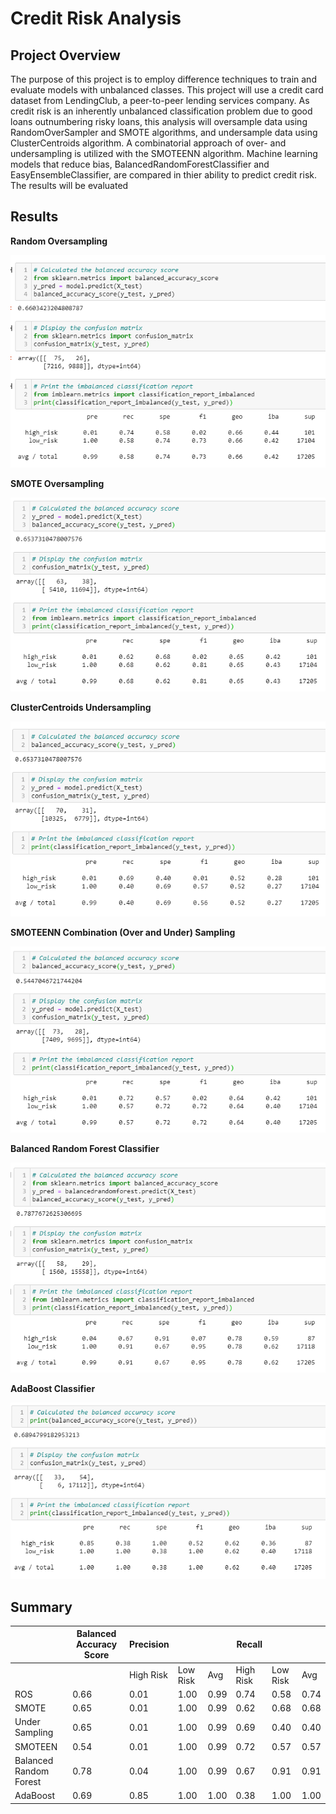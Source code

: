 # Credit Risk Analysis 

## Project Overview 

The purpose of this project is to employ difference techniques to train and evaluate models with unbalanced classes. This project will use a credit card dataset from LendingClub, a peer-to-peer lending services company. As credit risk is an inherently unbalanced classification problem due to good loans outnumbering risky loans, this analysis will oversample data using RandomOverSampler and SMOTE algorithms, and undersample data using ClusterCentroids algorithm. A combinatorial approach of over- and undersampling is utilized with the SMOTEENN algorithm. Machine learning models that reduce bias, BalancedRandomForestClassifier and EasyEnsembleClassifier, are compared in thier ability to predict credit risk. The results will be evaluated

## Results 

**Random Oversampling** 

![image1](/images/1oversampling.png)

**SMOTE Oversampling**

![image2](/images/2SMOTEoversampling.png)

**ClusterCentroids Undersampling**

![image3](/images/3undersampling.png)

**SMOTEENN Combination (Over and Under) Sampling**

![image4](/images/4SMOTEENN.png)

**Balanced Random Forest Classifier**

![image5](/images/5balancedrandomforest.png)

**AdaBoost Classifier**

![image6](/images/6adaboost.png)

## Summary

|  | Balanced Accuracy Score | Precision |  |  | Recall |  |  |
| --- | --- | --- | --- | --- | --- | --- | --- |
|  |  | High Risk | Low Risk | Avg | High Risk | Low Risk | Avg |
| ROS | 0.66 | 0.01 | 1.00 | 0.99 | 0.74 | 0.58 | 0.74 |
| SMOTE | 0.65 | 0.01 | 1.00 | 0.99 | 0.62 | 0.68 | 0.68 |
| Under Sampling | 0.65 | 0.01 | 1.00 | 0.99 | 0.69 | 0.40 | 0.40 |
| SMOTEEN | 0.54 | 0.01 | 1.00 | 0.99 | 0.72 | 0.57 | 0.57 |
| Balanced Random Forest | 0.78 | 0.04 | 1.00 | 0.99 | 0.67 | 0.91 | 0.91 |
| AdaBoost | 0.69 | 0.85 | 1.00 | 1.00 | 0.38 | 1.00 | 1.00 |




